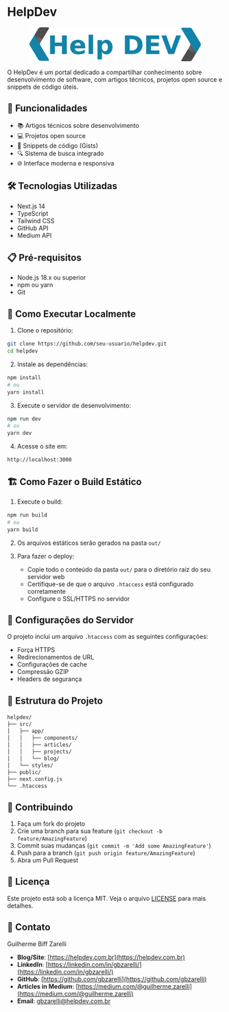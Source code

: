 # HelpDev

<p align="center">
  <img src="public/images/logo.png" alt="HelpDev Logo">
</p>

O HelpDev é um portal dedicado a compartilhar conhecimento sobre desenvolvimento de software, com artigos técnicos, projetos open source e snippets de código úteis.

## 🚀 Funcionalidades

- 📚 Artigos técnicos sobre desenvolvimento
- 💻 Projetos open source
- 📝 Snippets de código (Gists)
- 🔍 Sistema de busca integrado
- 🌐 Interface moderna e responsiva

## 🛠️ Tecnologias Utilizadas

- Next.js 14
- TypeScript
- Tailwind CSS
- GitHub API
- Medium API

## 📋 Pré-requisitos

- Node.js 18.x ou superior
- npm ou yarn
- Git

## 🚀 Como Executar Localmente

1. Clone o repositório:
```bash
git clone https://github.com/seu-usuario/helpdev.git
cd helpdev
```

2. Instale as dependências:
```bash
npm install
# ou
yarn install
```

3. Execute o servidor de desenvolvimento:
```bash
npm run dev
# ou
yarn dev
```

4. Acesse o site em:
```
http://localhost:3000
```

## 🏗️ Como Fazer o Build Estático

1. Execute o build:
```bash
npm run build
# ou
yarn build
```

2. Os arquivos estáticos serão gerados na pasta `out/`

3. Para fazer o deploy:
   - Copie todo o conteúdo da pasta `out/` para o diretório raiz do seu servidor web
   - Certifique-se de que o arquivo `.htaccess` está configurado corretamente
   - Configure o SSL/HTTPS no servidor

## 🔧 Configurações do Servidor

O projeto inclui um arquivo `.htaccess` com as seguintes configurações:
- Força HTTPS
- Redirecionamentos de URL
- Configurações de cache
- Compressão GZIP
- Headers de segurança

## 📝 Estrutura do Projeto

```
helpdev/
├── src/
│   ├── app/
│   │   ├── components/
│   │   ├── articles/
│   │   ├── projects/
│   │   └── blog/
│   └── styles/
├── public/
├── next.config.js
└── .htaccess
```

## 🤝 Contribuindo

1. Faça um fork do projeto
2. Crie uma branch para sua feature (`git checkout -b feature/AmazingFeature`)
3. Commit suas mudanças (`git commit -m 'Add some AmazingFeature'`)
4. Push para a branch (`git push origin feature/AmazingFeature`)
5. Abra um Pull Request

## 📄 Licença

Este projeto está sob a licença MIT. Veja o arquivo [LICENSE](LICENSE) para mais detalhes.

## 📧 Contato

Guilherme Biff Zarelli

- **Blog/Site**: [https://helpdev.com.br](https://helpdev.com.br)
- **LinkedIn**: [https://linkedin.com/in/gbzarelli/](https://linkedin.com/in/gbzarelli/)
- **GitHub**: [https://github.com/gbzarelli](https://github.com/gbzarelli)
- **Articles in Medium**: [https://medium.com/@guilherme.zarelli](https://medium.com/@guilherme.zarelli)
- **Email**: [gbzarelli@helpdev.com.br](mailto:gbzarelli@helpdev.com.br)